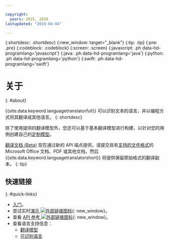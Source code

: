 ```yaml
---

copyright:
  years: 2015, 2019
lastupdated: "2019-04-04"

---
```


{:shortdesc: .shortdesc}
{:new_window: target="_blank"}
{:tip: .tip}
{:pre: .pre}
{:codeblock: .codeblock}
{:screen: .screen}
{:javascript: .ph data-hd-programlang='javascript'}
{:java: .ph data-hd-programlang='java'}
{:python: .ph data-hd-programlang='python'}
{:swift: .ph data-hd-programlang='swift'}

# 关于
{: #about}

{{site.data.keyword.languagetranslatorfull}} 可以识别文本的语言，并以编程方式将其翻译成其他语言。
{: shortdesc}

除了使用提供的翻译模型外，您还可以基于基本翻译模型进行构建，以针对您的用例创建自己的[定制模型](/docs/services/language-translator?topic=language-translator-customizing)。

[翻译文档 (Beta)](/docs/services/language-translator?topic=language-translator-translating-documents) 现在通过新的 API 端点提供。请提交具有[支持的文件格式](/docs/services/language-translator?topic=language-translator-translating-documents#supported-file-formats)的 Microsoft Office 文档、PDF 或其他文档，然后 {{site.data.keyword.languagetranslatorshort}} 将提供保留原始格式的翻译副本。
{: tip}

## 快速链接
{: #quick-links}

- [入门](/docs/services/language-translator?topic=language-translator-getting-started)。
- 尝试实时[演示 ![外部链接图标](../../icons/launch-glyph.svg "外部链接图标")](https://language-translator-demo.ng.bluemix.net/){: new_window}。
- 查看 [API 参考 ![外部链接图标](../../icons/launch-glyph.svg "外部链接图标")](https://{DomainName/apidocs/language-translator){: new_window}。
- 查看语言支持信息：
  - [翻译模型](/docs/services/language-translator?topic=language-translator-translation-models)
  - [可识别语言](/docs/services/language-translator?topic=language-translator-identifiable-languages)

